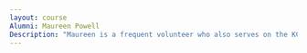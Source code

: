 ```yaml
---
layout: course
Alumni: Maureen Powell
Description: "Maureen is a frequent volunteer who also serves on the KCC Foundation Board of Directors. For CSL Behring of Kankakee, she is site head of communications, with responsibility for internal and external communications for the manufacturing facility."
---
```

